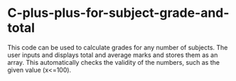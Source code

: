 # C-plus-plus-for-subject-grade-and-total
This code can be used to calculate grades for any number of subjects. The user inputs and displays total and average marks and stores them as an array. This automatically checks the validity of the numbers, such as the given value (x&lt;=100). 
